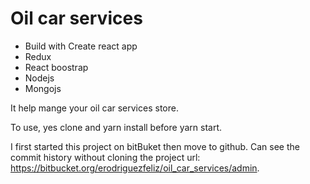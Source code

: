 # Oil car services

 - Build with Create react app
 - Redux
 - React boostrap
 - Nodejs
 - Mongojs
 
It help mange your oil car services store.

To use, yes clone and yarn install before yarn start.

I first started this project on bitBuket then move to github. Can see the commit history without cloning the project url: https://bitbucket.org/erodriguezfeliz/oil_car_services/admin.
